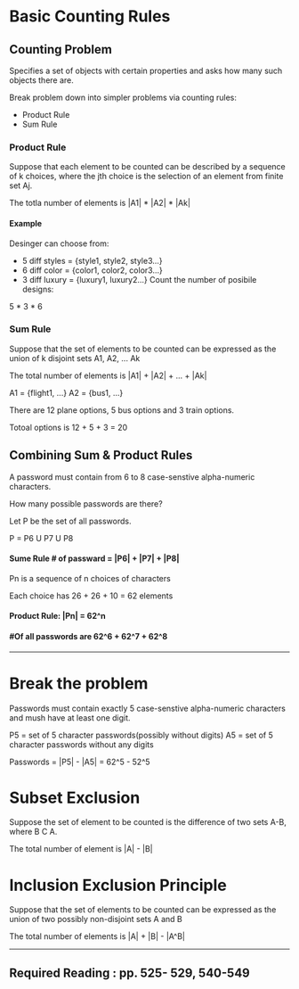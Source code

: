# Basic Counting Rules

## Counting Problem
Specifies a set of objects with certain properties and asks how many such objects there are.

Break problem down into simpler problems via counting rules:
- Product Rule
- Sum Rule

### Product Rule
Suppose that each element to be counted can be described by a sequence of k choices, where the jth choice is the selection of an element from finite set Aj.

The totla number of elements is |A1| * |A2| * |Ak|

#### Example
Desinger can choose from:
- 5 diff styles = {style1, style2, style3...}
- 6 diff color = {color1, color2, color3...}
- 3 diff luxury = {luxury1, luxury2...}
Count the number of posibile designs:

5 * 3 * 6


### Sum Rule
Suppose that the set of elements to be counted can be expressed as the union of k disjoint sets A1, A2, ... Ak

The total number of elements is |A1| + |A2| + ... + |Ak|

A1 = {flight1, ...}
A2 = {bus1, ...}

There are 12 plane options, 5 bus options and 3 train options.

Totoal options is 12 + 5 + 3 = 20


## Combining Sum & Product Rules

A password must contain from 6 to 8 case-senstive alpha-numeric characters.

How many possible passwords are there?

Let P be the set of all passwords.

P = P6 U P7 U P8

#### Sume Rule # of passward = |P6| + |P7| + |P8|

Pn is a sequence of n choices of characters

Each choice has 26 + 26 + 10 = 62 elements

#### Product Rule: |Pn| = 62^n

#### #Of all passwords are 62^6 + 62^7 + 62^8

***

# Break the problem
Passwords must contain exactly 5 case-senstive alpha-numeric
characters and mush have at least one digit.

P5 = set of 5 character passwords(possibly without digits)
A5 = set of 5 character passwords without any digits

Passwords = |P5| - |A5| = 62^5 - 52^5


# Subset Exclusion
Suppose the set of element to be counted is the difference of two sets A-B, where B C A.

The total number of element is |A| - |B|


# Inclusion Exclusion Principle
Suppose that the set of elements to be counted can be expressed as the union of two possibly non-disjoint sets A and B

The total number of elements is |A| + |B| - |A^B|


***



## Required Reading : pp. 525- 529, 540-549 